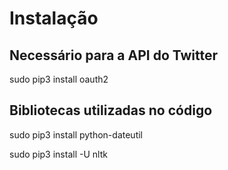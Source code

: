 # Instalação

## Necessário para a API do Twitter
sudo pip3 install oauth2

## Bibliotecas utilizadas no código
sudo pip3 install python-dateutil

sudo pip3 install -U nltk
